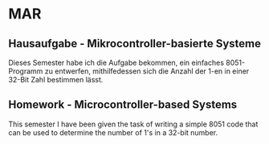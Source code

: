 # MAR
## Hausaufgabe - Mikrocontroller-basierte Systeme
Dieses Semester habe ich die Aufgabe bekommen, ein einfaches 8051-Programm zu entwerfen, mithilfedessen sich die Anzahl der 1-en in einer 32-Bit Zahl bestimmen lässt.

## Homework - Microcontroller-based Systems
This semester I have been given the task of writing a simple 8051 code that can be used to determine the number of 1's in a 32-bit number.
